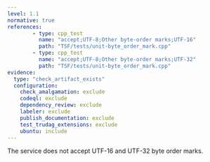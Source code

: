 ```yaml
---
level: 1.1
normative: true
references:
        - type: cpp_test
          name: "accept;UTF-8;Other byte-order marks;UTF-16"
          path: "TSF/tests/unit-byte_order_mark.cpp"
        - type: cpp_test
          name: "accept;UTF-8;Other byte-order marks;UTF-32"
          path: "TSF/tests/unit-byte_order_mark.cpp"
evidence:
  type: "check_artifact_exists"
  configuration:
    check_amalgamation: exclude
    codeql: exclude
    dependency_review: exclude
    labeler: exclude
    publish_documentation: exclude
    test_trudag_extensions: exclude
    ubuntu: include
---
```


The service does not accept UTF-16 and UTF-32 byte order marks.